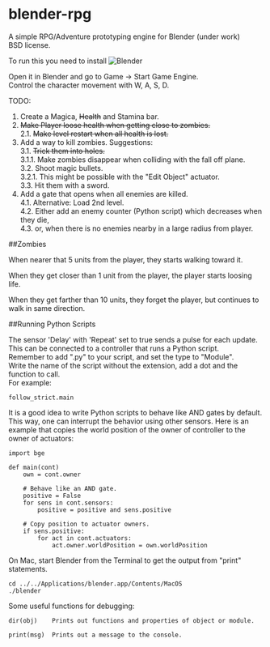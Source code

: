 blender-rpg
===========

A simple RPG/Adventure prototyping engine for Blender (under work)  
BSD license.  

To run this you need to install ![Blender](http://www.blender.org/)   

Open it in Blender and go to Game -> Start Game Engine.  
Control the character movement with W, A, S, D.  

TODO:

1. Create a Magica, ~~Health~~ and Stamina bar.  
2. ~~Make Player loose health when getting close to zombies.~~  
2.1. ~~Make level restart when all health is lost.~~  
3. Add a way to kill zombies. Suggestions:  
3.1. ~~Trick them into holes.~~  
3.1.1. Make zombies disappear when colliding with the fall off plane.  
3.2. Shoot magic bullets.  
3.2.1. This might be possible with the "Edit Object" actuator.  
3.3. Hit them with a sword.  
4. Add a gate that opens when all enemies are killed.  
4.1. Alternative: Load 2nd level.  
4.2. Either add an enemy counter (Python script) which decreases when they die,  
4.3. or, when there is no enemies nearby in a large radius from player.  

##Zombies

When nearer that 5 units from the player, they starts walking toward it.  

When they get closer than 1 unit from the player, the player starts loosing life.  

When they get farther than 10 units, they forget the player, but continues to walk in same direction.

##Running Python Scripts

The sensor 'Delay' with 'Repeat' set to true sends a pulse for each update.  
This can be connected to a controller that runs a Python script.  
Remember to add ".py" to your script, and set the type to "Module".  
Write the name of the script without the extension, add a dot and the function to call.  
For example:

    follow_strict.main

It is a good idea to write Python scripts to behave like AND gates by default.  
This way, one can interrupt the behavior using other sensors.
Here is an example that copies the world position of the owner of controller to the owner of actuators:

    import bge

    def main(cont)
        own = cont.owner
    
        # Behave like an AND gate.
        positive = False
        for sens in cont.sensors:
            positive = positive and sens.positive
    
        # Copy position to actuator owners.
        if sens.positive:
            for act in cont.actuators:
                act.owner.worldPosition = own.worldPosition
    
On Mac, start Blender from the Terminal to get the output from "print" statements.  

    cd ../../Applications/blender.app/Contents/MacOS
    ./blender
    
Some useful functions for debugging:

    dir(obj)    Prints out functions and properties of object or module.
    
    print(msg)  Prints out a message to the console.
    
